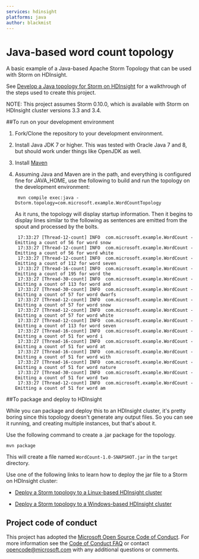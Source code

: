 ```yaml
---
services: hdinsight
platforms: java
author: blackmist
---
```


# Java-based word count topology

A basic example of a Java-based Apache Storm Topology that can be used with Storm on HDInsight.

See [Develop a Java topology for Storm on HDInsight](https://azure.microsoft.com/en-us/documentation/articles/hdinsight-storm-develop-java-topology) for a walkthrough of the steps used to create this project.

NOTE: This project assumes Storm 0.10.0, which is available with Storm on HDInsight cluster versions 3.3 and 3.4.

##To run on your development environment

1. Fork/Clone the repository to your development environment.

2. Install Java JDK 7 or higher. This was tested with Oracle Java 7 and 8, but should work under things like OpenJDK as well.

3. Install [Maven](http://maven.apache.org/)

4. Assuming Java and Maven are in the path, and everything is configured fine for JAVA_HOME, use the following to build and run the topology on the development environment:

        mvn compile exec:java -Dstorm.topology=com.microsoft.example.WordCountTopology

	As it runs, the topology will display startup information. Then it begins to display lines similar to the following as sentences are emitted from the spout and processed by the bolts.

        17:33:27 [Thread-12-count] INFO  com.microsoft.example.WordCount - Emitting a count of 56 for word snow
        17:33:27 [Thread-12-count] INFO  com.microsoft.example.WordCount - Emitting a count of 56 for word white
        17:33:27 [Thread-12-count] INFO  com.microsoft.example.WordCount - Emitting a count of 112 for word seven
        17:33:27 [Thread-16-count] INFO  com.microsoft.example.WordCount - Emitting a count of 195 for word the
        17:33:27 [Thread-30-count] INFO  com.microsoft.example.WordCount - Emitting a count of 113 for word and
        17:33:27 [Thread-30-count] INFO  com.microsoft.example.WordCount - Emitting a count of 57 for word dwarfs
        17:33:27 [Thread-12-count] INFO  com.microsoft.example.WordCount - Emitting a count of 57 for word snow
        17:33:27 [Thread-12-count] INFO  com.microsoft.example.WordCount - Emitting a count of 57 for word white
        17:33:27 [Thread-12-count] INFO  com.microsoft.example.WordCount - Emitting a count of 113 for word seven
        17:33:27 [Thread-16-count] INFO  com.microsoft.example.WordCount - Emitting a count of 51 for word i
        17:33:27 [Thread-16-count] INFO  com.microsoft.example.WordCount - Emitting a count of 51 for word at
        17:33:27 [Thread-16-count] INFO  com.microsoft.example.WordCount - Emitting a count of 51 for word with
        17:33:27 [Thread-16-count] INFO  com.microsoft.example.WordCount - Emitting a count of 51 for word nature
        17:33:27 [Thread-30-count] INFO  com.microsoft.example.WordCount - Emitting a count of 51 for word two
        17:33:27 [Thread-12-count] INFO  com.microsoft.example.WordCount - Emitting a count of 51 for word am

##To package and deploy to HDInsight

While you can package and deploy this to an HDInsight cluster, it's pretty boring since this topology doesn't generate any output files. So you can see it running, and creating multiple instances, but that's about it.

Use the following command to create a .jar package for the topology.

	mvn package

This will create a file named `WordCount-1.0-SNAPSHOT.jar` in the `target` directory.
	
Use one of the following links to learn how to deploy the jar file to a Storm on HDInsight cluster:

* [Deploy a Storm topology to a Linux-based HDInsight cluster](https://azure.microsoft.com/en-us/documentation/articles/hdinsight-storm-deploy-monitor-topology-linux/)

* [Deploy a Storm topology to a Windows-based HDInsight cluster](https://azure.microsoft.com/en-us/documentation/articles/hdinsight-storm-deploy-monitor-topology/)

## Project code of conduct

This project has adopted the [Microsoft Open Source Code of Conduct](https://opensource.microsoft.com/codeofconduct/). For more information see the [Code of Conduct FAQ](https://opensource.microsoft.com/codeofconduct/faq/) or contact [opencode@microsoft.com](mailto:opencode@microsoft.com) with any additional questions or comments.